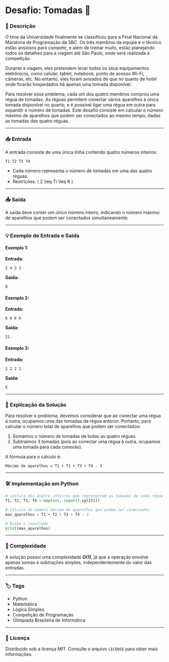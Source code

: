# Desafio: Tomadas 🔌

### 📝 Descrição
O time da Universidade finalmente se classificou para a Final Nacional da Maratona de Programação da SBC. Os três membros da equipe e o técnico estão ansiosos para competir, e além de treinar muito, estão planejando todos os detalhes para a viagem até São Paulo, onde será realizada a competição.

Durante a viagem, eles pretendem levar todos os seus equipamentos eletrônicos, como celular, tablet, notebook, ponto de acesso Wi-Fi, câmeras, etc. No entanto, eles foram avisados de que no quarto de hotel onde ficarão hospedados há apenas uma tomada disponível. 

Para resolver esse problema, cada um dos quatro membros comprou uma régua de tomadas. As réguas permitem conectar vários aparelhos à única tomada disponível no quarto, e é possível ligar uma régua em outra para expandir o número de tomadas. Este desafio consiste em calcular o número máximo de aparelhos que podem ser conectados ao mesmo tempo, dadas as tomadas das quatro réguas.

---

### 📥 Entrada
A entrada consiste de uma única linha contendo quatro números inteiros:
```
T1 T2 T3 T4
```
- Cada número representa o número de tomadas em uma das quatro réguas.
- Restrições: \( 2 \leq Ti \leq 6 \)

---

### 📤 Saída
A saída deve conter um único número inteiro, indicando o número máximo de aparelhos que podem ser conectados simultaneamente.

---

### 💡 Exemplo de Entrada e Saída

#### Exemplo 1:
**Entrada:**
```
2 4 3 2
```
**Saída:**
```
8
```

#### Exemplo 2:
**Entrada:**
```
6 6 6 6
```
**Saída:**
```
21
```

#### Exemplo 3:
**Entrada:**
```
2 2 2 2
```
**Saída:**
```
5
```

---

### 🚀 Explicação da Solução
Para resolver o problema, devemos considerar que ao conectar uma régua à outra, ocupamos uma das tomadas da régua anterior. Portanto, para calcular o número total de aparelhos que podem ser conectados:

1. Somamos o número de tomadas de todas as quatro réguas.
2. Subtraímos 3 tomadas (pois ao conectar uma régua à outra, ocupamos uma tomada para cada conexão).

A fórmula para o cálculo é:
```
Máximo de aparelhos = T1 + T2 + T3 + T4 - 3
```

---

### 🛠️ Implementação em Python

```python
# Leitura dos quatro inteiros que representam as tomadas de cada régua
T1, T2, T3, T4 = map(int, input().split())

# Cálculo do número máximo de aparelhos que podem ser conectados
max_aparelhos = T1 + T2 + T3 + T4 - 3

# Exibe o resultado
print(max_aparelhos)
```

---

### 🏅 Complexidade
A solução possui uma complexidade **O(1)**, já que a operação envolve apenas somas e subtrações simples, independentemente do valor das entradas.

---

### 🏷️ Tags
- Python
- Matemática
- Lógica Simples
- Competição de Programação
- Olimpíada Brasileira de Informática

---

### 📂 Licença
Distribuído sob a licença MIT. Consulte o arquivo `LICENSE` para obter mais informações.
